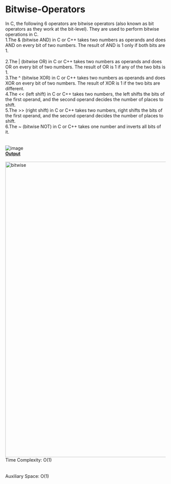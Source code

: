 # Bitwise-Operators<br>
In C, the following 6 operators are bitwise operators (also known as bit operators as they work at the bit-level). They are used to perform bitwise operations in C.<br>
1.The & (bitwise AND) in C or C++ takes two numbers as operands and does AND on every bit of two numbers. The result of AND is 1 only if both bits are 1.<br>  
2.The | (bitwise OR) in C or C++ takes two numbers as operands and does OR on every bit of two numbers. The result of OR is 1 if any of the two bits is 1. <br>
3.The ^ (bitwise XOR) in C or C++ takes two numbers as operands and does XOR on every bit of two numbers. The result of XOR is 1 if the two bits are different. <br>
4.The << (left shift) in C or C++ takes two numbers, the left shifts the bits of the first operand, and the second operand decides the number of places to shift. <br>
5.The >> (right shift) in C or C++ takes two numbers, right shifts the bits of the first operand, and the second operand decides the number of places to shift. <br>
6.The ~ (bitwise NOT) in C or C++ takes one number and inverts all bits of it.<br>
<br>
<br>
![image](https://user-images.githubusercontent.com/125802204/234179229-ef3597a8-d5e7-4548-80ae-6038a8997931.png)
<br>
<b><ins> Output</b></ins>
<br>
<br>
<img width="927" alt="bitwise" src="https://user-images.githubusercontent.com/125802204/234179753-cb6b1a67-165e-4092-a671-8a070f93082d.png">
<br>
Time Complexity: O(1)     <br>                                                       
<br>
Auxiliary Space: O(1)
